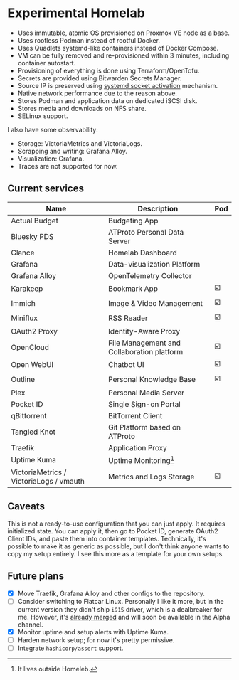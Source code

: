 # Experimental Homelab

- Uses immutable, atomic OS provisioned on Proxmox VE node as a base.
- Uses rootless Podman instead of rootful Docker.
- Uses Quadlets systemd-like containers instead of Docker Compose.
- VM can be fully removed and re-provisioned within 3 minutes, including container autostart.
- Provisioning of everything is done using Terraform/OpenTofu.
- Secrets are provided using Bitwarden Secrets Manager.
- Source IP is preserved using [systemd socket activation](https://github.com/eriksjolund/podman-networking-docs?tab=readme-ov-file#socket-activation-systemd-user-service) mechanism.
- Native network performance due to the reason above.
- Stores Podman and application data on dedicated iSCSI disk.
- Stores media and downloads on NFS share.
- SELinux support.

I also have some observability:

  - Storage: VictoriaMetrics and VictoriaLogs.
  - Scrapping and writing: Grafana Alloy.
  - Visualization: Grafana.
  - Traces are not supported for now.

## Current services

| Name                                    | Description                                | Pod |
|-----------------------------------------|--------------------------------------------|-----|
| Actual Budget                           | Budgeting App                              |     |
| Bluesky PDS                             | ATProto Personal Data Server               |     |
| Glance                                  | Homelab Dashboard                          |     |
| Grafana                                 | Data-visualization Platform                |     |
| Grafana Alloy                           | OpenTelemetry Collector                    |     |
| Karakeep                                | Bookmark App                               | ☑️  |
| Immich                                  | Image & Video Management                   | ☑️  |
| Miniflux                                | RSS Reader                                 | ☑️  |
| OAuth2 Proxy                            | Identity-Aware Proxy                       |     |
| OpenCloud                               | File Management and Collaboration platform | ☑️  |
| Open WebUI                              | Chatbot UI                                 | ☑️  |
| Outline                                 | Personal Knowledge Base                    | ☑️  |
| Plex                                    | Personal Media Server                      |     |
| Pocket ID                               | Single Sign-on Portal                      |     |
| qBittorrent                             | BitTorrent Client                          |     |
| Tangled Knot                            | Git Platform based on ATProto              |     |
| Traefik                                 | Application Proxy                          |     |
| Uptime Kuma                             | Uptime Monitoring[^1]                      |     |
| VictoriaMetrics / VictoriaLogs / vmauth | Metrics and Logs Storage                   | ☑️  |

[^1]: It lives outside Homeleb.

## Caveats

This is not a ready-to-use configuration that you can just apply. It requires initialized state.
You can apply it, then go to Pocket ID, generate OAuth2 Client IDs, and paste them into container templates.
Technically, it's possible to make it as generic as possible, but I don't think anyone wants to copy my setup entirely.
I see this more as a template for your own setups.

## Future plans

- [x] Move Traefik, Grafana Alloy and other configs to the repository. 
- [ ] Consider switching to Flatcar Linux. Personally I like it more, but in the current version they didn't ship
     `i915` driver, which is a dealbreaker for me. However, it's [already merged](https://github.com/flatcar/scripts/pull/2349)
      and will soon be available in the Alpha channel.
- [x] Monitor uptime and setup alerts with Uptime Kuma.
- [ ] Harden network setup; for now it's pretty permissive.
- [ ] Integrate `hashicorp/assert` support.
